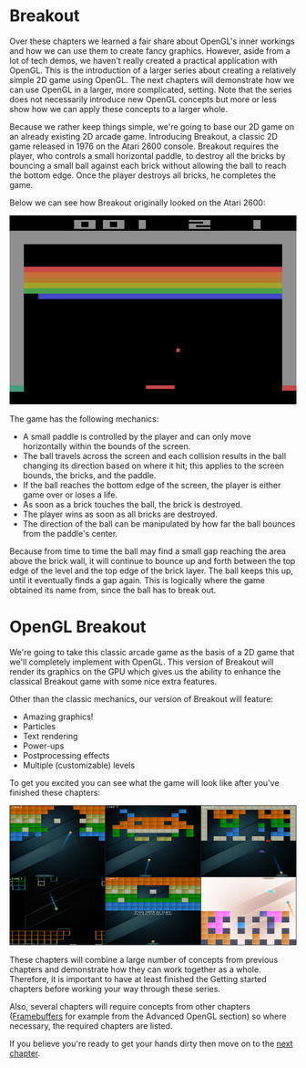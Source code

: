 # Breakout

Over these chapters we learned a fair share about OpenGL's inner workings and how we can use them to create fancy graphics. However, aside from a lot of tech demos, we haven't really created a practical application with OpenGL. This is the introduction of a larger series about creating a relatively simple 2D game using OpenGL. The next chapters will demonstrate how we can use OpenGL in a larger, more complicated, setting. Note that the series does not necessarily introduce new OpenGL concepts but more or less show how we can apply these concepts to a larger whole.

Because we rather keep things simple, we're going to base our 2D game on an already existing 2D arcade game. Introducing Breakout, a classic 2D game released in 1976 on the Atari 2600 console. Breakout requires the player, who controls a small horizontal paddle, to destroy all the bricks by bouncing a small ball against each brick without allowing the ball to reach the bottom edge. Once the player destroys all bricks, he completes the game.

Below we can see how Breakout originally looked on the Atari 2600:

![](0.png)

The game has the following mechanics:

- A small paddle is controlled by the player and can only move horizontally within the bounds of the screen.
- The ball travels across the screen and each collision results in the ball changing its direction based on where it hit; this applies to the screen bounds, the bricks, and the paddle.
- If the ball reaches the bottom edge of the screen, the player is either game over or loses a life.
- As soon as a brick touches the ball, the brick is destroyed.
- The player wins as soon as all bricks are destroyed.
- The direction of the ball can be manipulated by how far the ball bounces from the paddle's center.

Because from time to time the ball may find a small gap reaching the area above the brick wall, it will continue to bounce up and forth between the top edge of the level and the top edge of the brick layer. The ball keeps this up, until it eventually finds a gap again. This is logically where the game obtained its name from, since the ball has to break out.

# OpenGL Breakout

We're going to take this classic arcade game as the basis of a 2D game that we'll completely implement with OpenGL. This version of Breakout will render its graphics on the GPU which gives us the ability to enhance the classical Breakout game with some nice extra features.

Other than the classic mechanics, our version of Breakout will feature:

- Amazing graphics!
- Particles
- Text rendering
- Power-ups
- Postprocessing effects
- Multiple \(customizable\) levels

To get you excited you can see what the game will look like after you've finished these chapters:

![](1.png)

These chapters will combine a large number of concepts from previous chapters and demonstrate how they can work together as a whole. Therefore, it is important to have at least finished the Getting started chapters before working your way through these series.

Also, several chapters will require concepts from other chapters \([Framebuffers](../../../part%204/chapter%205/text.md) for example from the Advanced OpenGL section\) so where necessary, the required chapters are listed.

If you believe you're ready to get your hands dirty then move on to the [next chapter](../../chapter%203/section%202/text.md).
